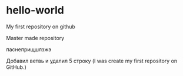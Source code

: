 # hello-world

My first repository on github


Master made repository

паснеприщшлзжэ

Добавил ветвь и удалил 5 строку (I was create my first repository on GitHub.)
